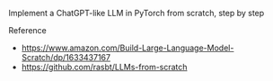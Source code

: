 Implement a ChatGPT-like LLM in PyTorch from scratch, step by step

Reference
- https://www.amazon.com/Build-Large-Language-Model-Scratch/dp/1633437167
- https://github.com/rasbt/LLMs-from-scratch
